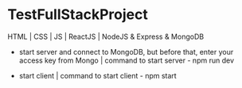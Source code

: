 # TestFullStackProject
HTML | CSS | JS | ReactJS | NodeJS &amp; Express &amp; MongoDB

* start server and connect to MongoDB, but before that, enter your access key from Mongo |
  command to start server - npm run dev
  
* start client |
  command to start client - npm start
